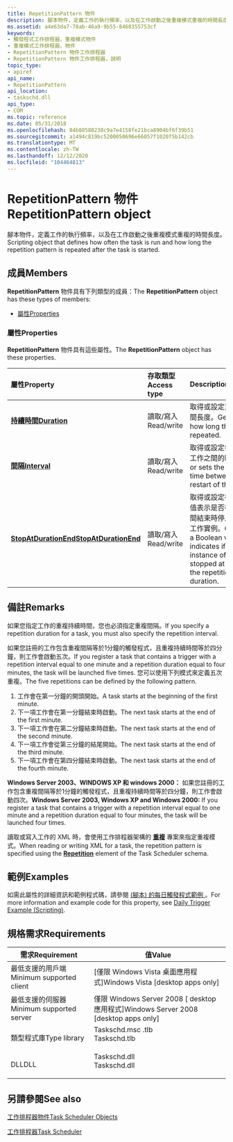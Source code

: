 ```yaml
---
title: RepetitionPattern 物件
description: 腳本物件，定義工作的執行頻率，以及在工作啟動之後重複模式重複的時間長度。
ms.assetid: a4e63da7-78ab-46a9-9b55-8460355753cf
keywords:
- 觸發程式工作排程器，重複模式物件
- 重複模式工作排程器，物件
- RepetitionPattern 物件工作排程器
- RepetitionPattern 物件工作排程器，說明
topic_type:
- apiref
api_name:
- RepetitionPattern
api_location:
- taskschd.dll
api_type:
- COM
ms.topic: reference
ms.date: 05/31/2018
ms.openlocfilehash: 84b88588238c9a7e4158fe21bca8904bf6f39b51
ms.sourcegitcommit: a1494c819bc5200050696e66057f1020f5b142cb
ms.translationtype: MT
ms.contentlocale: zh-TW
ms.lasthandoff: 12/12/2020
ms.locfileid: "104464813"
---
```

# <a name="repetitionpattern-object"></a><span data-ttu-id="74bf0-107">RepetitionPattern 物件</span><span class="sxs-lookup"><span data-stu-id="74bf0-107">RepetitionPattern object</span></span>

<span data-ttu-id="74bf0-108">腳本物件，定義工作的執行頻率，以及在工作啟動之後重複模式重複的時間長度。</span><span class="sxs-lookup"><span data-stu-id="74bf0-108">Scripting object that defines how often the task is run and how long the repetition pattern is repeated after the task is started.</span></span>

## <a name="members"></a><span data-ttu-id="74bf0-109">成員</span><span class="sxs-lookup"><span data-stu-id="74bf0-109">Members</span></span>

<span data-ttu-id="74bf0-110">**RepetitionPattern** 物件具有下列類型的成員：</span><span class="sxs-lookup"><span data-stu-id="74bf0-110">The **RepetitionPattern** object has these types of members:</span></span>

-   [<span data-ttu-id="74bf0-111">屬性</span><span class="sxs-lookup"><span data-stu-id="74bf0-111">Properties</span></span>](#properties)

### <a name="properties"></a><span data-ttu-id="74bf0-112">屬性</span><span class="sxs-lookup"><span data-stu-id="74bf0-112">Properties</span></span>

<span data-ttu-id="74bf0-113">**RepetitionPattern** 物件具有這些屬性。</span><span class="sxs-lookup"><span data-stu-id="74bf0-113">The **RepetitionPattern** object has these properties.</span></span>



| <span data-ttu-id="74bf0-114">屬性</span><span class="sxs-lookup"><span data-stu-id="74bf0-114">Property</span></span>                                                                    | <span data-ttu-id="74bf0-115">存取類型</span><span class="sxs-lookup"><span data-stu-id="74bf0-115">Access type</span></span>           | <span data-ttu-id="74bf0-116">Description</span><span class="sxs-lookup"><span data-stu-id="74bf0-116">Description</span></span>                                                                                                                                        |
|:----------------------------------------------------------------------------|:----------------------|:---------------------------------------------------------------------------------------------------------------------------------------------------|
| [<span data-ttu-id="74bf0-117">**持續時間**</span><span class="sxs-lookup"><span data-stu-id="74bf0-117">**Duration**</span></span>](repetitionpattern-duration.md)<br/>                   | <span data-ttu-id="74bf0-118">讀取/寫入</span><span class="sxs-lookup"><span data-stu-id="74bf0-118">Read/write</span></span><br/> | <span data-ttu-id="74bf0-119">取得或設定重複模式的時間長度。</span><span class="sxs-lookup"><span data-stu-id="74bf0-119">Gets or sets how long the pattern is repeated.</span></span><br/>                                                                                          |
| [<span data-ttu-id="74bf0-120">**間隔**</span><span class="sxs-lookup"><span data-stu-id="74bf0-120">**Interval**</span></span>](repetitionpattern-interval.md)<br/>                   | <span data-ttu-id="74bf0-121">讀取/寫入</span><span class="sxs-lookup"><span data-stu-id="74bf0-121">Read/write</span></span><br/> | <span data-ttu-id="74bf0-122">取得或設定每次重新開機工作之間的時間量。</span><span class="sxs-lookup"><span data-stu-id="74bf0-122">Gets or sets the amount of time between each restart of the task.</span></span><br/>                                                                       |
| [<span data-ttu-id="74bf0-123">**StopAtDurationEnd**</span><span class="sxs-lookup"><span data-stu-id="74bf0-123">**StopAtDurationEnd**</span></span>](repetitionpattern-stopatdurationend.md)<br/> | <span data-ttu-id="74bf0-124">讀取/寫入</span><span class="sxs-lookup"><span data-stu-id="74bf0-124">Read/write</span></span><br/> | <span data-ttu-id="74bf0-125">取得或設定布林值，這個值表示是否在重複模式期間結束時停止正在執行的工作實例。</span><span class="sxs-lookup"><span data-stu-id="74bf0-125">Gets or sets a Boolean value that indicates if a running instance of the task is stopped at the end of the repetition pattern duration.</span></span><br/> |



 

## <a name="remarks"></a><span data-ttu-id="74bf0-126">備註</span><span class="sxs-lookup"><span data-stu-id="74bf0-126">Remarks</span></span>

<span data-ttu-id="74bf0-127">如果您指定工作的重複持續時間，您也必須指定重複間隔。</span><span class="sxs-lookup"><span data-stu-id="74bf0-127">If you specify a repetition duration for a task, you must also specify the repetition interval.</span></span>

<span data-ttu-id="74bf0-128">如果您註冊的工作包含重複間隔等於1分鐘的觸發程式，且重複持續時間等於四分鐘，則工作會啟動五次。</span><span class="sxs-lookup"><span data-stu-id="74bf0-128">If you register a task that contains a trigger with a repetition interval equal to one minute and a repetition duration equal to four minutes, the task will be launched five times.</span></span> <span data-ttu-id="74bf0-129">您可以使用下列模式來定義五次重複。</span><span class="sxs-lookup"><span data-stu-id="74bf0-129">The five repetitions can be defined by the following pattern.</span></span>

1.  <span data-ttu-id="74bf0-130">工作會在第一分鐘的開頭開始。</span><span class="sxs-lookup"><span data-stu-id="74bf0-130">A task starts at the beginning of the first minute.</span></span>
2.  <span data-ttu-id="74bf0-131">下一項工作會在第一分鐘結束時啟動。</span><span class="sxs-lookup"><span data-stu-id="74bf0-131">The next task starts at the end of the first minute.</span></span>
3.  <span data-ttu-id="74bf0-132">下一項工作會在第二分鐘結束時啟動。</span><span class="sxs-lookup"><span data-stu-id="74bf0-132">The next task starts at the end of the second minute.</span></span>
4.  <span data-ttu-id="74bf0-133">下一項工作會從第三分鐘的結尾開始。</span><span class="sxs-lookup"><span data-stu-id="74bf0-133">The next task starts at the end of the third minute.</span></span>
5.  <span data-ttu-id="74bf0-134">下一項工作會在第四分鐘結束時啟動。</span><span class="sxs-lookup"><span data-stu-id="74bf0-134">The next task starts at the end of the fourth minute.</span></span>

<span data-ttu-id="74bf0-135">**Windows Server 2003、WINDOWS XP 和 windows 2000：** 如果您註冊的工作包含重複間隔等於1分鐘的觸發程式，且重複持續時間等於四分鐘，則工作會啟動四次。</span><span class="sxs-lookup"><span data-stu-id="74bf0-135">**Windows Server 2003, Windows XP and Windows 2000:** If you register a task that contains a trigger with a repetition interval equal to one minute and a repetition duration equal to four minutes, the task will be launched four times.</span></span>

<span data-ttu-id="74bf0-136">讀取或寫入工作的 XML 時，會使用工作排程器架構的 [**重複**](taskschedulerschema-repetition-triggerbasetype-element.md) 專案來指定重複模式。</span><span class="sxs-lookup"><span data-stu-id="74bf0-136">When reading or writing XML for a task, the repetition pattern is specified using the [**Repetition**](taskschedulerschema-repetition-triggerbasetype-element.md) element of the Task Scheduler schema.</span></span>

## <a name="examples"></a><span data-ttu-id="74bf0-137">範例</span><span class="sxs-lookup"><span data-stu-id="74bf0-137">Examples</span></span>

<span data-ttu-id="74bf0-138">如需此屬性的詳細資訊和範例程式碼，請參閱 [ (腳本) 的每日觸發程式範例 ](daily-trigger-example--scripting-.md)。</span><span class="sxs-lookup"><span data-stu-id="74bf0-138">For more information and example code for this property, see [Daily Trigger Example (Scripting)](daily-trigger-example--scripting-.md).</span></span>

## <a name="requirements"></a><span data-ttu-id="74bf0-139">規格需求</span><span class="sxs-lookup"><span data-stu-id="74bf0-139">Requirements</span></span>



| <span data-ttu-id="74bf0-140">需求</span><span class="sxs-lookup"><span data-stu-id="74bf0-140">Requirement</span></span> | <span data-ttu-id="74bf0-141">值</span><span class="sxs-lookup"><span data-stu-id="74bf0-141">Value</span></span> |
|-------------------------------------|-----------------------------------------------------------------------------------------|
| <span data-ttu-id="74bf0-142">最低支援的用戶端</span><span class="sxs-lookup"><span data-stu-id="74bf0-142">Minimum supported client</span></span><br/> | <span data-ttu-id="74bf0-143">\[僅限 Windows Vista 桌面應用程式\]</span><span class="sxs-lookup"><span data-stu-id="74bf0-143">Windows Vista \[desktop apps only\]</span></span><br/>                                          |
| <span data-ttu-id="74bf0-144">最低支援的伺服器</span><span class="sxs-lookup"><span data-stu-id="74bf0-144">Minimum supported server</span></span><br/> | <span data-ttu-id="74bf0-145">僅限 Windows Server 2008 \[ desktop 應用程式\]</span><span class="sxs-lookup"><span data-stu-id="74bf0-145">Windows Server 2008 \[desktop apps only\]</span></span><br/>                                    |
| <span data-ttu-id="74bf0-146">類型程式庫</span><span class="sxs-lookup"><span data-stu-id="74bf0-146">Type library</span></span><br/>             | <dl> <span data-ttu-id="74bf0-147"><dt>Taskschd.msc .tlb</dt></span><span class="sxs-lookup"><span data-stu-id="74bf0-147"><dt>Taskschd.tlb</dt></span></span> </dl> |
| <span data-ttu-id="74bf0-148">DLL</span><span class="sxs-lookup"><span data-stu-id="74bf0-148">DLL</span></span><br/>                      | <dl> <span data-ttu-id="74bf0-149"><dt>Taskschd.dll</dt></span><span class="sxs-lookup"><span data-stu-id="74bf0-149"><dt>Taskschd.dll</dt></span></span> </dl> |



## <a name="see-also"></a><span data-ttu-id="74bf0-150">另請參閱</span><span class="sxs-lookup"><span data-stu-id="74bf0-150">See also</span></span>

<dl> <dt>

[<span data-ttu-id="74bf0-151">工作排程器物件</span><span class="sxs-lookup"><span data-stu-id="74bf0-151">Task Scheduler Objects</span></span>](task-scheduler-objects.md)
</dt> <dt>

[<span data-ttu-id="74bf0-152">工作排程器</span><span class="sxs-lookup"><span data-stu-id="74bf0-152">Task Scheduler</span></span>](task-scheduler-start-page.md)
</dt> </dl>

 

 





